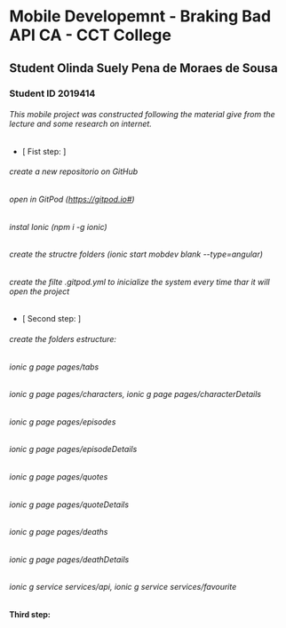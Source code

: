 # Mobile Developemnt - Braking Bad API CA - CCT College

## Student Olinda Suely Pena de Moraes de Sousa
### Student ID 2019414


###### This mobile project was constructed following the material give from the lecture and some research on internet.

* [ Fist step: ]

###### create a new repositorio on GitHub
###### open in GitPod (https://gitpod.io#)
###### instal Ionic (npm i -g ionic)
###### create the structre folders (ionic start mobdev blank --type=angular)
###### create the filte .gitpod.yml to inicialize the system every time thar it will open the project 

* [ Second step:  ]

###### create the folders estructure:
###### ionic g page pages/tabs
###### ionic g page pages/characters, ionic g page pages/characterDetails
###### ionic g page pages/episodes
###### ionic g page pages/episodeDetails
###### ionic g page pages/quotes
###### ionic g page pages/quoteDetails
###### ionic g page pages/deaths
###### ionic g page pages/deathDetails
###### ionic g service services/api, ionic g service services/favourite

#### Third step:

###### 
###### 
###### 
